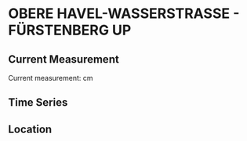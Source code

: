 # OBERE HAVEL-WASSERSTRASSE - FÜRSTENBERG UP

## Current Measurement

Current measurement: <Value topic="rivers/pegel-online/OHW/FUERSTENBERG-UP/measurementValue"/> cm

## Time Series

<TimeSeries topic="rivers/pegel-online/OHW/FUERSTENBERG-UP/measurementValue" period="week" />

## Location

<WorldMap>
  <Marker lat="53.181644740175" lon="13.146453850948914" labelTopic="rivers/pegel-online/OHW/FUERSTENBERG-UP/measurementValue" />
</WorldMap>
